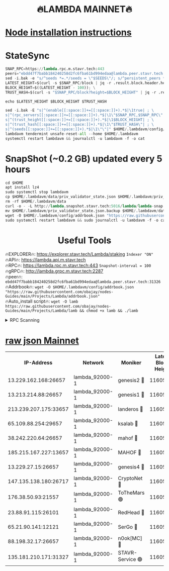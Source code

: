 <h1 align="center"> 🔥LAMBDA MAINNET🔥</h1>


[Node installation instructions](https://github.com/obajay/nodes-Guides/tree/main/Projects/Lambda)
=


# StateSync
```python
SNAP_RPC=https://lambda.rpc.m.stavr.tech:443
peers="ebdd47f7babb184240258d2fc6fba61bd994edaa@lambda.peer.stavr.tech:31326" 
sed -i.bak -e "s/^seeds *=.*/seeds = \"$SEEDS\"/; s/^persistent_peers *=.*/persistent_peers = \"$PEERS\"/" $HOME/.lambdavm/config/config.toml
LATEST_HEIGHT=$(curl -s $SNAP_RPC/block | jq -r .result.block.header.height); \
BLOCK_HEIGHT=$((LATEST_HEIGHT - 100)); \
TRUST_HASH=$(curl -s "$SNAP_RPC/block?height=$BLOCK_HEIGHT" | jq -r .result.block_id.hash)

echo $LATEST_HEIGHT $BLOCK_HEIGHT $TRUST_HASH

sed -i.bak -E "s|^(enable[[:space:]]+=[[:space:]]+).*$|\1true| ; \
s|^(rpc_servers[[:space:]]+=[[:space:]]+).*$|\1\"$SNAP_RPC,$SNAP_RPC\"| ; \
s|^(trust_height[[:space:]]+=[[:space:]]+).*$|\1$BLOCK_HEIGHT| ; \
s|^(trust_hash[[:space:]]+=[[:space:]]+).*$|\1\"$TRUST_HASH\"| ; \
s|^(seeds[[:space:]]+=[[:space:]]+).*$|\1\"\"|" $HOME/.lambdavm/config/config.toml
lambdavm tendermint unsafe-reset-all --home $HOME/.lambdavm
systemctl restart lambdavm && journalctl -u lambdavm -f -o cat

```
# SnapShot (~0.2 GB) updated every 5 hours
```python
cd $HOME
apt install lz4
sudo systemctl stop lambdavm
cp $HOME/.lambdavm/data/priv_validator_state.json $HOME/.lambdavm/priv_validator_state.json.backup
rm -rf $HOME/.lambdavm/data
curl -o - -L http://lambda.snapshot.stavr.tech:5016/lambda/lambda-snap.tar.lz4 | lz4 -c -d - | tar -x -C $HOME/.lambdavm --strip-components 2
mv $HOME/.lambdavm/priv_validator_state.json.backup $HOME/.lambdavm/data/priv_validator_state.json
wget -O $HOME/.lambdavm/config/addrbook.json "https://raw.githubusercontent.com/obajay/nodes-Guides/main/Projects/Lambda/addrbook.json"
sudo systemctl restart lambdavm && sudo journalctl -u lambdavm -f -o cat
```
 <h1 align="center"> Useful Tools</h1>

🔥EXPLORER🔥:      https://explorer.stavr.tech/Lambda/staking	        `Indexer "ON"` \
🔥API🔥: 			 		 https://lambda.api.m.stavr.tech \
🔥RPC🔥:           https://lambda.rpc.m.stavr.tech:443	              `Snapshot-interval = 100` \
🔥gRPC🔥:          http://lambda.grpc.m.stavr.tech:2287 \
🔥peer🔥:					 `ebdd47f7babb184240258d2fc6fba61bd994edaa@lambda.peer.stavr.tech:31326` \
🔥Addrbook🔥:    ```wget -O $HOME/.lambdavm/config/addrbook.json "https://raw.githubusercontent.com/obajay/nodes-Guides/main/Projects/Lambda/addrbook.json"``` \
🔥Auto_install script🔥: ```wget -O lamb https://raw.githubusercontent.com/obajay/nodes-Guides/main/Projects/Lambda/lamb && chmod +x lamb && ./lamb```


<details>
<summary>RPC Scanning</summary>

<h2 align="center"> We scan nodes in real time every 4 hours. And we provide the final result of RPC endpoints.
We cannot influence the operation of these nodes in any way. </h2>


```python
If Voting Power is higher than 0 --> then the Node is a validator of the network and may be subject to attack and be a potential threat to the chain.
```
```python
We marked such validators with a red symbol
```

</details>

[raw json Mainnet](https://rpc-check.lambm.stavr.tech/lambm/rpc-lambm-result.json)
=


<table><tr><th>IP-Address</th><th>Network</th><th>Moniker</th><th>Latest Block Height</th><th>Earliest Block Height</th><th>Catching Up</th><th>Tx Index</th><th>Voting Power</th><th>Scan Time</th></tr><tr><td>13.229.162.168:26657</td><td>lambda_92000-1</td><td>genesis2 🔴</td><td>11605064</td><td>1</td><td>False</td><td>on</td><td>16878690</td><td>2024-02-08T07:51:37.328568284UTC</td></tr><tr><td>13.213.214.88:26657</td><td>lambda_92000-1</td><td>genesis1 🔴</td><td>11605065</td><td>1</td><td>False</td><td>on</td><td>107835</td><td>2024-02-08T07:51:42.195613884UTC</td></tr><tr><td>213.239.207.175:33657</td><td>lambda_92000-1</td><td>landeros 🔴</td><td>11605063</td><td>8136001</td><td>False</td><td>off</td><td>1429773</td><td>2024-02-08T07:51:29.790738164UTC</td></tr><tr><td>65.109.88.254:29657</td><td>lambda_92000-1</td><td>ksalab 🔴</td><td>11605066</td><td>8715001</td><td>False</td><td>on</td><td>510465</td><td>2024-02-08T07:51:45.237491923UTC</td></tr><tr><td>38.242.220.64:26657</td><td>lambda_92000-1</td><td>mahof 🔴</td><td>11605062</td><td>10131001</td><td>False</td><td>off</td><td>770350</td><td>2024-02-08T07:51:25.490108764UTC</td></tr><tr><td>185.215.167.227:13657</td><td>lambda_92000-1</td><td>MAHOF 🔴</td><td>11605065</td><td>10134001</td><td>False</td><td>on</td><td>2051510</td><td>2024-02-08T07:51:40.946253565UTC</td></tr><tr><td>13.229.27.15:26657</td><td>lambda_92000-1</td><td>genesis4 🔴</td><td>11605065</td><td>11043001</td><td>False</td><td>on</td><td>9665448</td><td>2024-02-08T07:51:40.609092796UTC</td></tr><tr><td>147.135.138.180:26717</td><td>lambda_92000-1</td><td>CryptoNet 🔴</td><td>11605065</td><td>11383001</td><td>False</td><td>off</td><td>770200</td><td>2024-02-08T07:51:42.509434555UTC</td></tr><tr><td>176.38.50.93:21557</td><td>lambda_92000-1</td><td>ToTheMars 🟢</td><td>11605067</td><td>11395001</td><td>False</td><td>on</td><td>0</td><td>2024-02-08T07:51:47.993182850UTC</td></tr><tr><td>23.88.91.115:26101</td><td>lambda_92000-1</td><td>RedHead 🔴</td><td>11605063</td><td>11505063</td><td>False</td><td>off</td><td>553202</td><td>2024-02-08T07:51:30.015835797UTC</td></tr><tr><td>65.21.90.141:12121</td><td>lambda_92000-1</td><td>SerGo 🔴</td><td>11605067</td><td>11505067</td><td>False</td><td>off</td><td>10612062</td><td>2024-02-08T07:51:48.346176482UTC</td></tr><tr><td>88.198.32.17:26657</td><td>lambda_92000-1</td><td>n0ok[MC] 🔴</td><td>11605068</td><td>11505068</td><td>False</td><td>off</td><td>1578630</td><td>2024-02-08T07:51:51.416378645UTC</td></tr><tr><td>135.181.210.171:31327</td><td>lambda_92000-1</td><td>STAVR-Service 🟢</td><td>11605066</td><td>11602501</td><td>False</td><td>on</td><td>0</td><td>2024-02-08T07:51:44.923029940UTC</td></tr></table>
